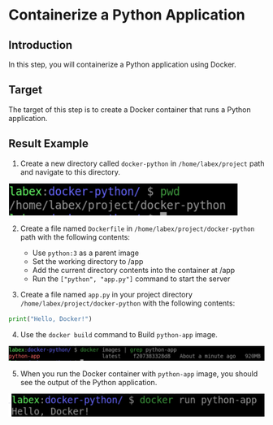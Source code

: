 # Containerize a Python Application

## Introduction

In this step, you will containerize a Python application using Docker.

## Target

The target of this step is to create a Docker container that runs a Python application.

## Result Example

1. Create a new directory called `docker-python` in `/home/labex/project` path and navigate to this directory.

![challenge-deploy-containerized-applications](assets/challenge-deploy-containerized-applications-2-1.png)

2. Create a file named `Dockerfile` in `/home/labex/project/docker-python` path with the following contents:

   - Use `python:3` as a parent image
   - Set the working directory to /app
   - Add the current directory contents into the container at /app
   - Run the `["python", "app.py"]` command to start the server

3. Create a file named `app.py` in your project directory `/home/labex/project/docker-python` with the following contents:

```python
print("Hello, Docker!")
```

4. Use the `docker build` command to Build `python-app` image.

![challenge-deploy-containerized-applications](assets/challenge-deploy-containerized-applications-2-4.png)

5. When you run the Docker container with `python-app` image, you should see the output of the Python application.

![challenge-deploy-containerized-applications](assets/challenge-deploy-containerized-applications-2-5.png)
